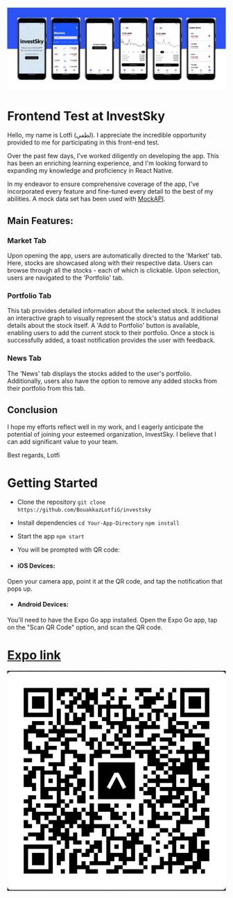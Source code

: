 ![Header Image](https://github.com/BouakkazLotfiG/test/blob/a0842c87683f9d6597967d212a8b6a6124e79e2c/investSky.png)

# Frontend Test at InvestSky

Hello, my name is Lotfi (لطفي). I appreciate the incredible opportunity provided to me for participating in this front-end test.

Over the past few days, I've worked diligently on developing the app. This has been an enriching learning experience, and I'm looking forward to expanding my knowledge and proficiency in React Native.

In my endeavor to ensure comprehensive coverage of the app, I've incorporated every feature and fine-tuned every detail to the best of my abilities. A mock data set has been used with [MockAPI](https://64b442f30efb99d86268ea08.mockapi.io/stocks/).

## Main Features:

### Market Tab
Upon opening the app, users are automatically directed to the 'Market' tab. Here, stocks are showcased along with their respective data. Users can browse through all the stocks - each of which is clickable. Upon selection, users are navigated to the 'Portfolio' tab.

### Portfolio Tab
This tab provides detailed information about the selected stock. It includes an interactive graph to visually represent the stock's status and additional details about the stock itself. A 'Add to Portfolio' button is available, enabling users to add the current stock to their portfolio. Once a stock is successfully added, a toast notification provides the user with feedback.

### News Tab
The 'News' tab displays the stocks added to the user's portfolio. Additionally, users also have the option to remove any added stocks from their portfolio from this tab.

## Conclusion
I hope my efforts reflect well in my work, and I eagerly anticipate the potential of joining your esteemed organization, InvestSky. I believe that I can add significant value to your team.

Best regards,
Lotfi

# Getting Started
- Clone the repository
`git clone https://github.com/BouakkazLotfiG/investsky`

- Install dependencies
`cd Your-App-Directory`
`npm install`

- Start the app
`npm start`

- You will be prompted with QR code:
* #### iOS Devices:
Open your camera app, point it at the QR code, and tap the notification that pops up.
* #### Android Devices: 
You'll need to have the Expo Go app installed. Open the Expo Go app, tap on the "Scan QR Code" option, and scan the QR code.




# [Expo link](https://expo.dev/@lotfibouakkaz/investsky?serviceType=classic&distribution=expo-go)

![app qr code](https://github.com/BouakkazLotfiG/test/blob/eefdbc38d454a88cfbff97b346c20adc0e1a1d21/qr.png)


